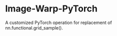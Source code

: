 # Image-Warp-PyTorch
A customized PyTorch operation for replacement of nn.functional.grid_sample().
